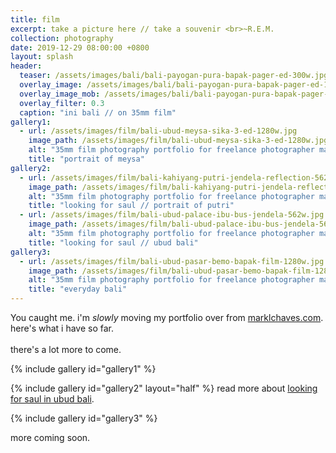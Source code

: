 ```yaml
---
title: film
excerpt: take a picture here // take a souvenir <br>~R.E.M.
collection: photography
date: 2019-12-29 08:00:00 +0800
layout: splash
header:
  teaser: /assets/images/bali/bali-payogan-pura-bapak-pager-ed-300w.jpg
  overlay_image: /assets/images/bali/bali-payogan-pura-bapak-pager-ed-1280w.jpg
  overlay_image_mob: /assets/images/bali/bali-payogan-pura-bapak-pager-ed-720w.jpg
  overlay_filter: 0.3
  caption: "ini bali // on 35mm film"
gallery1:
  - url: /assets/images/film/bali-ubud-meysa-sika-3-ed-1280w.jpg
    image_path: /assets/images/film/bali-ubud-meysa-sika-3-ed-1280w.jpg
    alt: "35mm film photography portfolio for freelance photographer mark l chaves"
    title: "portrait of meysa"
gallery2:
  - url: /assets/images/film/bali-kahiyang-putri-jendela-reflection-562w.jpg
    image_path: /assets/images/film/bali-kahiyang-putri-jendela-reflection-562w.jpg
    alt: "35mm film photography portfolio for freelance photographer mark l chaves"
    title: "looking for saul // portrait of putri"
  - url: /assets/images/film/bali-ubud-palace-ibu-bus-jendela-562w.jpg
    image_path: /assets/images/film/bali-ubud-palace-ibu-bus-jendela-562w.jpg
    alt: "35mm film photography portfolio for freelance photographer mark l chaves"
    title: "looking for saul // ubud bali"
gallery3:
  - url: /assets/images/film/bali-ubud-pasar-bemo-bapak-film-1280w.jpg
    image_path: /assets/images/film/bali-ubud-pasar-bemo-bapak-film-1280w.jpg
    alt: "35mm film photography portfolio for freelance photographer mark l chaves"
    title: "everyday bali"
---
```


<p class="p-wrapper">
    <span class="dropcap clearfix">Y</span>ou caught me. i'm <em>slowly</em> moving my portfolio over from <a href="https://marklchaves.com/film">marklchaves.com</a>. here's what i have so far.<br><br>there's a lot more to come.
</p>

{% include gallery id="gallery1" %}

{% include gallery id="gallery2" layout="half" %}
read more about [looking for saul in ubud bali](/stories/looking-for-saul).

{% include gallery id="gallery3" %}

more coming soon.